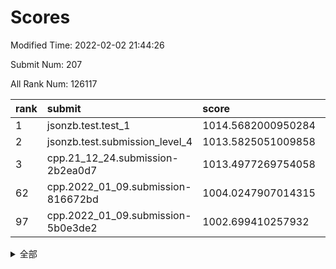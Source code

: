# Scores

Modified Time: 2022-02-02 21:44:26

Submit Num: 207

All Rank Num: 126117

| rank |               submit               |       score        |       sigma        | pk_num |
| :--- | :--------------------------------- | :----------------- | :----------------- | :----- |
| 1    | jsonzb.test.test_1                 | 1014.5682000950284 | 0.8522693379347345 | 2433   |
| 2    | jsonzb.test.submission_level_4     | 1013.5825051009858 | 0.8144325937419351 | 2438   |
| 3    | cpp.21_12_24.submission-2b2ea0d7   | 1013.4977269754058 | 0.7876509053780273 | 2439   |
| 62   | cpp.2022_01_09.submission-816672bd | 1004.0247907014315 | 0.7274183803299912 | 2443   |
| 97   | cpp.2022_01_09.submission-5b0e3de2 | 1002.699410257932  | 0.7094108550444245 | 2436   |


<details>
<summary>全部</summary>

| rank |                 submit                 |       score        |       sigma        | pk_num |
| :--- | :------------------------------------- | :----------------- | :----------------- | :----- |
| 1    | jsonzb.test.test_1                     | 1014.5682000950284 | 0.8522693379347345 | 2433   |
| 2    | jsonzb.test.submission_level_4         | 1013.5825051009858 | 0.8144325937419351 | 2438   |
| 3    | cpp.21_12_24.submission-2b2ea0d7       | 1013.4977269754058 | 0.7876509053780273 | 2439   |
| 4    | gobigger.level_3.submission_level_3_2  | 1011.9661823128647 | 0.793360085987048  | 2435   |
| 5    | gobigger.level_3.submission_level_3_32 | 1011.9324725603834 | 0.7905205816910611 | 2434   |
| 6    | gobigger.level_3.submission_level_3_35 | 1011.4577419126994 | 0.7701429034527025 | 2437   |
| 7    | gobigger.level_3.submission_level_3_29 | 1011.4330206042594 | 0.7925026342862203 | 2436   |
| 8    | gobigger.level_3.submission_level_3_16 | 1011.3454043976975 | 0.7640546599585106 | 2435   |
| 9    | gobigger.level_3.submission_level_3_20 | 1011.1466406100102 | 0.7603895660250185 | 2436   |
| 10   | gobigger.level_3.submission_level_3_46 | 1011.0935511491016 | 0.786827057349102  | 2438   |
| 11   | gobigger.level_3.submission_level_3_49 | 1010.9116175773497 | 0.7711626384899298 | 2433   |
| 12   | gobigger.level_3.submission_level_3_11 | 1010.63967151367   | 0.7521416474893428 | 2438   |
| 13   | gobigger.level_3.submission_level_3_40 | 1010.5894309704379 | 0.7744614977439646 | 2439   |
| 14   | gobigger.level_3.submission_level_3_47 | 1010.5547683164053 | 0.7620941321366781 | 2440   |
| 15   | gobigger.level_3.submission_level_3_39 | 1010.5351978973645 | 0.7766551760905173 | 2434   |
| 16   | gobigger.level_3.submission_level_3_19 | 1010.4944850545592 | 0.7552296895691981 | 2436   |
| 17   | gobigger.level_3.submission_level_3_1  | 1010.4021408243617 | 0.7694257489120727 | 2438   |
| 18   | gobigger.level_3.submission_level_3_28 | 1010.3650307844375 | 0.7645156001821632 | 2441   |
| 19   | gobigger.level_3.submission_level_3_44 | 1010.3645039801747 | 0.7513639423366916 | 2438   |
| 20   | gobigger.level_3.submission_level_3_24 | 1010.3468800677402 | 0.7794503871648139 | 2440   |
| 21   | gobigger.level_3.submission_level_3_26 | 1010.2617209350547 | 0.7760601655547147 | 2435   |
| 22   | gobigger.level_3.submission_level_3_33 | 1010.2316767702326 | 0.7359811639722754 | 2435   |
| 23   | gobigger.level_3.submission_level_3_23 | 1010.1896651521924 | 0.7675399014073051 | 2438   |
| 24   | gobigger.level_3.submission_level_3_8  | 1009.966899387293  | 0.7555717231039896 | 2441   |
| 25   | gobigger.level_3.submission_level_3_34 | 1009.9270928137062 | 0.7708231603392958 | 2435   |
| 26   | gobigger.level_3.submission_level_3_27 | 1009.9205672229662 | 0.7671669938212377 | 2441   |
| 27   | gobigger.level_3.submission_level_3_7  | 1009.9040327905224 | 0.7569323559995629 | 2439   |
| 28   | gobigger.level_3.submission_level_3_37 | 1009.8910971510284 | 0.7576998896683431 | 2440   |
| 29   | gobigger.level_3.submission_level_3_9  | 1009.8661403919747 | 0.7484040715834136 | 2438   |
| 30   | gobigger.level_3.submission_level_3_25 | 1009.8028440253439 | 0.7694956569150182 | 2443   |
| 31   | gobigger.level_3.submission_level_3_22 | 1009.7934471127148 | 0.754734232186336  | 2436   |
| 32   | gobigger.level_3.submission_level_3_13 | 1009.7735894616275 | 0.7607621655775108 | 2438   |
| 33   | gobigger.level_3.submission_level_3_17 | 1009.7345332182774 | 0.7491599284992019 | 2432   |
| 34   | gobigger.level_3.submission_level_3_30 | 1009.6918259795775 | 0.750312138652751  | 2435   |
| 35   | gobigger.level_3.submission_level_3_36 | 1009.6417151852419 | 0.7629890599811225 | 2445   |
| 36   | gobigger.level_3.submission_level_3_10 | 1009.6215913749124 | 0.7536707971681987 | 2439   |
| 37   | gobigger.level_3.submission_level_3_31 | 1009.593847947073  | 0.7624370708258573 | 2438   |
| 38   | gobigger.level_3.submission_level_3_0  | 1009.4189785064364 | 0.7570510968777912 | 2438   |
| 39   | gobigger.level_3.submission_level_3_6  | 1009.337145174778  | 0.7604335809551572 | 2437   |
| 40   | gobigger.level_3.submission_level_3_5  | 1009.3007559089004 | 0.786988721089565  | 2441   |
| 41   | gobigger.level_3.submission_level_3_14 | 1009.2803482398912 | 0.757943789509958  | 2435   |
| 42   | gobigger.level_3.submission_level_3_18 | 1009.2699756828865 | 0.7617387627676829 | 2435   |
| 43   | gobigger.level_3.submission_level_3_15 | 1009.2130935246954 | 0.7563939228660822 | 2443   |
| 44   | gobigger.level_3.submission_level_3_12 | 1009.2033534024606 | 0.7339770143374652 | 2435   |
| 45   | gobigger.level_3.submission_level_3_38 | 1009.1820246986722 | 0.7580451783570834 | 2432   |
| 46   | gobigger.level_3.submission_level_3_4  | 1009.1606041307165 | 0.7365595669577215 | 2436   |
| 47   | gobigger.level_3.submission_level_3_45 | 1009.1604035309759 | 0.750594007323529  | 2438   |
| 48   | gobigger.level_3.submission_level_3_42 | 1008.9495595770201 | 0.7383671456983175 | 2436   |
| 49   | gobigger.level_3.submission_level_3_41 | 1008.920548396215  | 0.7384146356114157 | 2434   |
| 50   | gobigger.level_3.submission_level_3_43 | 1008.8565967324168 | 0.7688568941391379 | 2437   |
| 51   | gobigger.level_3.submission_level_3_48 | 1008.6022788957912 | 0.7365822648037149 | 2433   |
| 52   | gobigger.level_3.submission_level_3_21 | 1008.5247413275426 | 0.7433987956843837 | 2437   |
| 53   | gobigger.level_3.submission_level_3_3  | 1008.0518422382198 | 0.7364211888576911 | 2434   |
| 54   | gobigger.level_1.submission_level_1_24 | 1004.7855901551673 | 0.7240898497290922 | 2436   |
| 55   | gobigger.level_1.submission_level_1_23 | 1004.3522596033328 | 0.726418811040504  | 2441   |
| 56   | gobigger.level_1.submission_level_1_26 | 1004.3174443046506 | 0.7295043413198468 | 2433   |
| 57   | gobigger.level_1.submission_level_1_4  | 1004.3103257817672 | 0.7210583287239949 | 2433   |
| 58   | gobigger.level_1.submission_level_1_46 | 1004.2694341699507 | 0.7174647499322678 | 2433   |
| 59   | gobigger.level_1.submission_level_1_10 | 1004.1431963108292 | 0.7231062065865589 | 2441   |
| 60   | gobigger.level_1.submission_level_1_31 | 1004.081033549053  | 0.7131682669373596 | 2435   |
| 61   | gobigger.level_1.submission_level_1_32 | 1004.040697669177  | 0.7134823889617203 | 2441   |
| 62   | cpp.2022_01_09.submission-816672bd     | 1004.0247907014315 | 0.7274183803299912 | 2443   |
| 63   | gobigger.level_1.submission_level_1_48 | 1003.9978707452805 | 0.7262753370969846 | 2437   |
| 64   | gobigger.level_1.submission_level_1_39 | 1003.9620784970825 | 0.7190181682468305 | 2438   |
| 65   | gobigger.level_1.submission_level_1_34 | 1003.935330681185  | 0.7134301913167231 | 2442   |
| 66   | gobigger.level_1.submission_level_1_17 | 1003.7467782697457 | 0.7120091795771749 | 2442   |
| 67   | gobigger.level_1.submission_level_1_49 | 1003.674057183387  | 0.7196329079047664 | 2432   |
| 68   | gobigger.level_1.submission_level_1_28 | 1003.667346163499  | 0.7087398102646489 | 2436   |
| 69   | gobigger.level_1.submission_level_1_42 | 1003.6577274874826 | 0.7095948398152876 | 2438   |
| 70   | gobigger.level_1.submission_level_1_40 | 1003.6004430767242 | 0.711046067937147  | 2438   |
| 71   | gobigger.level_1.submission_level_1_30 | 1003.590916170539  | 0.7137440593054668 | 2434   |
| 72   | gobigger.level_1.submission_level_1_41 | 1003.534986323507  | 0.7249542016137247 | 2437   |
| 73   | gobigger.level_1.submission_level_1_36 | 1003.5045974955251 | 0.7234152508743377 | 2436   |
| 74   | gobigger.level_1.submission_level_1_43 | 1003.4277210024713 | 0.7211130965308057 | 2431   |
| 75   | gobigger.level_1.submission_level_1_20 | 1003.3953994108185 | 0.7215789964133712 | 2436   |
| 76   | gobigger.level_1.submission_level_1_0  | 1003.3698220209486 | 0.7169062093882724 | 2438   |
| 77   | gobigger.level_1.submission_level_1_9  | 1003.3668135559893 | 0.7144463328527454 | 2435   |
| 78   | gobigger.level_1.submission_level_1_29 | 1003.3471978877733 | 0.7123068816250554 | 2440   |
| 79   | gobigger.level_1.submission_level_1_15 | 1003.343151395292  | 0.7280192310442852 | 2436   |
| 80   | gobigger.level_1.submission_level_1_44 | 1003.2874939041565 | 0.7150062118638009 | 2437   |
| 81   | gobigger.level_1.submission_level_1_22 | 1003.278615748214  | 0.7201472203721814 | 2442   |
| 82   | gobigger.level_1.submission_level_1_25 | 1003.2757768357739 | 0.7062954419600788 | 2433   |
| 83   | gobigger.level_1.submission_level_1_5  | 1003.1857607364597 | 0.7078779304032035 | 2439   |
| 84   | gobigger.level_1.submission_level_1_38 | 1003.1257456918854 | 0.7089623761451596 | 2437   |
| 85   | gobigger.level_1.submission_level_1_13 | 1003.036786691257  | 0.7324756353634753 | 2432   |
| 86   | gobigger.level_1.submission_level_1_1  | 1003.0254567729094 | 0.7148174013128993 | 2438   |
| 87   | gobigger.level_1.submission_level_1_16 | 1003.0080664405255 | 0.7168289026152844 | 2433   |
| 88   | gobigger.level_1.submission_level_1_37 | 1003.0018250901761 | 0.7249472098725978 | 2431   |
| 89   | gobigger.level_1.submission_level_1_12 | 1002.9543217543288 | 0.7287720827881945 | 2437   |
| 90   | gobigger.level_1.submission_level_1_2  | 1002.8959686249884 | 0.7238476383498007 | 2438   |
| 91   | gobigger.level_1.submission_level_1_6  | 1002.8869166202156 | 0.7146612359175031 | 2438   |
| 92   | gobigger.level_1.submission_level_1_47 | 1002.7906735291648 | 0.718804940023352  | 2439   |
| 93   | gobigger.level_1.submission_level_1_19 | 1002.770837702373  | 0.7316738315497024 | 2440   |
| 94   | gobigger.level_1.submission_level_1_14 | 1002.7584300400862 | 0.7143505090034221 | 2438   |
| 95   | gobigger.level_1.submission_level_1_45 | 1002.7416853519203 | 0.7204149610840732 | 2442   |
| 96   | gobigger.level_1.submission_level_1_27 | 1002.7294414504389 | 0.708094825335     | 2442   |
| 97   | cpp.2022_01_09.submission-5b0e3de2     | 1002.699410257932  | 0.7094108550444245 | 2436   |
| 98   | gobigger.level_1.submission_level_1_7  | 1002.6912386033719 | 0.7082694088160887 | 2439   |
| 99   | gobigger.level_1.submission_level_1_18 | 1002.666063158352  | 0.7118764191852526 | 2443   |
| 100  | gobigger.level_1.submission_level_1_21 | 1002.5127986585519 | 0.7287485248924801 | 2435   |
| 101  | gobigger.level_1.submission_level_1_8  | 1002.4792238526983 | 0.7181454658392927 | 2438   |
| 102  | gobigger.level_1.submission_level_1_3  | 1002.2744066230449 | 0.7099600117371525 | 2440   |
| 103  | gobigger.level_1.submission_level_1_11 | 1001.9754299932124 | 0.7116115881946329 | 2439   |
| 104  | gobigger.level_1.submission_level_1_35 | 1001.3685183309857 | 0.7280898938072303 | 2440   |
| 105  | gobigger.level_1.submission_level_1_33 | 1000.9305906925424 | 0.7185298415788967 | 2435   |
| 106  | gobigger.random.submission_random_22   | 997.5862637928915  | 0.7076120970260266 | 2437   |
| 107  | gobigger.random.submission_random_12   | 996.8767264544089  | 0.7144852471191118 | 2435   |
| 108  | gobigger.random.submission_random_32   | 996.8734873865425  | 0.6982619673618219 | 2438   |
| 109  | gobigger.random.submission_random_19   | 996.7889875374996  | 0.7027540682518522 | 2431   |
| 110  | gobigger.random.submission_random_6    | 996.7709960602313  | 0.7090705462628113 | 2436   |
| 111  | gobigger.random.submission_random_21   | 996.7543229486826  | 0.7131906205514188 | 2438   |
| 112  | gobigger.random.submission_random_42   | 996.7269267871388  | 0.7149409369928023 | 2436   |
| 113  | gobigger.random.submission_random_46   | 996.610806450157   | 0.7038195817203023 | 2442   |
| 114  | gobigger.random.submission_random_49   | 996.5660666384136  | 0.7012777526991592 | 2443   |
| 115  | gobigger.random.submission_random_48   | 996.476244550467   | 0.6977395791261548 | 2439   |
| 116  | gobigger.random.submission_random_36   | 996.4479968843206  | 0.7088197780060513 | 2431   |
| 117  | gobigger.random.submission_random_47   | 996.3618314871101  | 0.708492075787129  | 2439   |
| 118  | gobigger.random.submission_random_28   | 996.3542182981618  | 0.709311761291815  | 2433   |
| 119  | gobigger.random.submission_random_27   | 996.2579273018887  | 0.7086080003875747 | 2433   |
| 120  | gobigger.random.submission_random_24   | 996.2511858286322  | 0.7134464332751704 | 2436   |
| 121  | gobigger.random.submission_random_39   | 996.2294596842438  | 0.7150702440021169 | 2435   |
| 122  | gobigger.random.submission_random_10   | 996.1794043791218  | 0.7140663878212271 | 2434   |
| 123  | gobigger.random.submission_random_9    | 996.0889815481921  | 0.7045108300527567 | 2435   |
| 124  | gobigger.random.submission_random_2    | 996.0715374582952  | 0.7197748479590863 | 2438   |
| 125  | gobigger.random.submission_random_23   | 996.0225024788136  | 0.7123520887947924 | 2437   |
| 126  | gobigger.random.submission_random_40   | 995.9884632569009  | 0.7147823265297275 | 2440   |
| 127  | gobigger.random.submission_random_4    | 995.9868064332647  | 0.7323190627875389 | 2438   |
| 128  | gobigger.random.submission_random_29   | 995.9854100679858  | 0.7105934455265717 | 2442   |
| 129  | gobigger.random.submission_random_16   | 995.9495755046504  | 0.7119296696910801 | 2437   |
| 130  | gobigger.random.submission_random_17   | 995.9176660760919  | 0.7105054956654593 | 2441   |
| 131  | gobigger.random.submission_random_38   | 995.8658548307102  | 0.7114560604541921 | 2437   |
| 132  | gobigger.random.submission_random_1    | 995.8583425176967  | 0.6919443008781958 | 2438   |
| 133  | gobigger.random.submission_random_41   | 995.8281940663151  | 0.7123084539614528 | 2441   |
| 134  | gobigger.random.submission_random_31   | 995.8002878232086  | 0.7127638000989555 | 2438   |
| 135  | gobigger.random.submission_random_25   | 995.7793108691066  | 0.6975575239038054 | 2436   |
| 136  | gobigger.random.submission_random_11   | 995.7268542798063  | 0.7045440546694386 | 2438   |
| 137  | gobigger.random.submission_random_44   | 995.6995980301625  | 0.7204542685132361 | 2433   |
| 138  | gobigger.random.submission_random_26   | 995.6053490272368  | 0.7126971764437245 | 2439   |
| 139  | gobigger.random.submission_random_45   | 995.5934651585089  | 0.702472743587793  | 2439   |
| 140  | gobigger.random.submission_random_30   | 995.5247767083978  | 0.7210119508263392 | 2435   |
| 141  | gobigger.random.submission_random_15   | 995.4796438252978  | 0.7136703793904006 | 2434   |
| 142  | gobigger.random.submission_random_5    | 995.4684008288955  | 0.6978481899096503 | 2434   |
| 143  | gobigger.random.submission_random_14   | 995.3741054476802  | 0.7146947071824865 | 2434   |
| 144  | gobigger.random.submission_random_18   | 995.3200805388891  | 0.6962548097047656 | 2431   |
| 145  | gobigger.random.submission_random_8    | 995.2719699339638  | 0.7030613767863834 | 2433   |
| 146  | gobigger.random.submission_random_20   | 995.1192943890607  | 0.7075397720975259 | 2439   |
| 147  | gobigger.random.submission_random_13   | 995.1039118833196  | 0.7051407174512935 | 2439   |
| 148  | gobigger.random.submission_random_37   | 995.1020283215645  | 0.7064803073903064 | 2441   |
| 149  | gobigger.random.submission_random_34   | 995.0546544734611  | 0.7176106197929595 | 2436   |
| 150  | gobigger.random.submission_random_3    | 994.8591499800732  | 0.7174543730524306 | 2440   |
| 151  | gobigger.random.submission_random_35   | 994.828681030258   | 0.7238139682826844 | 2435   |
| 152  | gobigger.random.submission_random_7    | 994.6885378152382  | 0.7215487472300882 | 2438   |
| 153  | gobigger.random.submission_random_33   | 994.5978556426013  | 0.728989125202695  | 2437   |
| 154  | gobigger.random.submission_random_43   | 994.5095978323878  | 0.7193339400515234 | 2437   |
| 155  | gobigger.level_2.submission_level_2_34 | 993.8743708715363  | 0.7408113240093973 | 2438   |
| 156  | gobigger.level_2.submission_level_2_37 | 993.7704877834842  | 0.7370471973702699 | 2436   |
| 157  | gobigger.random.submission_random_0    | 993.6401647462537  | 0.7039740087686858 | 2429   |
| 158  | gobigger.level_2.submission_level_2_31 | 993.584198009576   | 0.721505617487332  | 2443   |
| 159  | gobigger.level_2.submission_level_2_10 | 993.5477771379393  | 0.7353872575452056 | 2441   |
| 160  | gobigger.level_2.submission_level_2_19 | 993.2474350028629  | 0.7303657242235877 | 2439   |
| 161  | gobigger.level_2.submission_level_2_20 | 993.1717457774056  | 0.7414348025571664 | 2438   |
| 162  | gobigger.level_2.submission_level_2_39 | 993.1667106018671  | 0.7432946517810253 | 2436   |
| 163  | gobigger.level_2.submission_level_2_1  | 993.0601475361631  | 0.725285775403661  | 2439   |
| 164  | gobigger.level_2.submission_level_2_8  | 992.975830017483   | 0.7293426886972303 | 2439   |
| 165  | gobigger.level_2.submission_level_2_0  | 992.8981269246759  | 0.7486924047031218 | 2442   |
| 166  | gobigger.level_2.submission_level_2_36 | 992.8885327697614  | 0.734601353222215  | 2434   |
| 167  | gobigger.level_2.submission_level_2_14 | 992.8660533339755  | 0.7275664338103122 | 2436   |
| 168  | gobigger.level_2.submission_level_2_3  | 992.7539115730206  | 0.7288093097801936 | 2442   |
| 169  | gobigger.level_2.submission_level_2_11 | 992.7248243412178  | 0.7608635343934895 | 2439   |
| 170  | gobigger.level_2.submission_level_2_21 | 992.6806029699712  | 0.7274796239955942 | 2435   |
| 171  | gobigger.level_2.submission_level_2_28 | 992.5740417477789  | 0.7640944143111552 | 2430   |
| 172  | gobigger.level_2.submission_level_2_40 | 992.522688103503   | 0.730912186050415  | 2434   |
| 173  | gobigger.level_2.submission_level_2_49 | 992.5174841508258  | 0.7297117349722215 | 2431   |
| 174  | gobigger.level_2.submission_level_2_6  | 992.503022918296   | 0.7356568622055444 | 2435   |
| 175  | gobigger.level_2.submission_level_2_46 | 992.3977492658616  | 0.7463610591164752 | 2435   |
| 176  | gobigger.level_2.submission_level_2_7  | 992.326502043465   | 0.7385393400614616 | 2434   |
| 177  | gobigger.level_2.submission_level_2_23 | 992.2825808155042  | 0.7436571331072782 | 2436   |
| 178  | gobigger.level_2.submission_level_2_26 | 992.2303866618257  | 0.7304317062935419 | 2440   |
| 179  | gobigger.level_2.submission_level_2_12 | 992.1602287496669  | 0.7549606829193312 | 2440   |
| 180  | gobigger.level_2.submission_level_2_2  | 992.1425458276354  | 0.7448304736090279 | 2436   |
| 181  | gobigger.level_2.submission_level_2_17 | 992.1044908899476  | 0.741721466661982  | 2436   |
| 182  | gobigger.level_2.submission_level_2_29 | 992.0411175428954  | 0.7508997020903876 | 2441   |
| 183  | gobigger.level_2.submission_level_2_27 | 991.8683179664318  | 0.7567850652034647 | 2438   |
| 184  | gobigger.level_2.submission_level_2_15 | 991.8478872659547  | 0.7684053906824722 | 2435   |
| 185  | gobigger.level_2.submission_level_2_48 | 991.8391909970275  | 0.7454245761610577 | 2433   |
| 186  | gobigger.level_2.submission_level_2_16 | 991.7258909321375  | 0.7511195668495144 | 2431   |
| 187  | gobigger.level_2.submission_level_2_38 | 991.632131726026   | 0.7376111498882922 | 2435   |
| 188  | gobigger.level_2.submission_level_2_33 | 991.5865670650588  | 0.7399897039707564 | 2437   |
| 189  | gobigger.level_2.submission_level_2_45 | 991.578795192418   | 0.7399448143183319 | 2439   |
| 190  | gobigger.level_2.submission_level_2_44 | 991.5777625453587  | 0.7632171882322254 | 2439   |
| 191  | gobigger.level_2.submission_level_2_41 | 991.4734526119456  | 0.7328511668066614 | 2435   |
| 192  | gobigger.level_2.submission_level_2_13 | 991.4640991835759  | 0.7429041303294395 | 2435   |
| 193  | gobigger.level_2.submission_level_2_35 | 991.3991564095911  | 0.7637371030212686 | 2429   |
| 194  | gobigger.level_2.submission_level_2_22 | 991.3804314472407  | 0.745199498716033  | 2440   |
| 195  | gobigger.level_2.submission_level_2_30 | 991.263648826238   | 0.7623092636555692 | 2435   |
| 196  | gobigger.level_2.submission_level_2_47 | 991.2632816247288  | 0.7461107887860742 | 2437   |
| 197  | gobigger.level_2.submission_level_2_4  | 991.1944598823267  | 0.7643570971064066 | 2440   |
| 198  | gobigger.level_2.submission_level_2_32 | 991.1594125626242  | 0.7567734556176212 | 2445   |
| 199  | gobigger.level_2.submission_level_2_42 | 991.0446203586764  | 0.760933947517764  | 2439   |
| 200  | gobigger.level_2.submission_level_2_5  | 991.040891453454   | 0.7427864734930878 | 2438   |
| 201  | gobigger.level_2.submission_level_2_9  | 991.0372822756505  | 0.7563458506267616 | 2434   |
| 202  | gobigger.level_2.submission_level_2_24 | 990.7941336829078  | 0.7732790157028532 | 2437   |
| 203  | gobigger.level_2.submission_level_2_43 | 990.7629353214062  | 0.7761008354099832 | 2441   |
| 204  | gobigger.level_2.submission_level_2_25 | 990.482270463821   | 0.7562514040974757 | 2435   |
| 205  | gobigger.level_2.submission_level_2_18 | 990.0975160045657  | 0.7575658275970962 | 2436   |
| 206  | gobigger.none.submission_none_0        | 976.326725011463   | 1.440710807539112  | 2436   |
| 207  | gobigger.none.submission_none_1        | 976.2387049473264  | 1.4040813352022103 | 2442   |

</details>